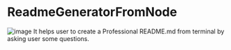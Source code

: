 # ReadmeGeneratorFromNode
![image](https://user-images.githubusercontent.com/55901542/165207643-e6fcb66e-33b1-4f62-a83d-ea4b0ff31cd6.png)
It helps user to create a Professional README.md from terminal by asking user some questions. 

